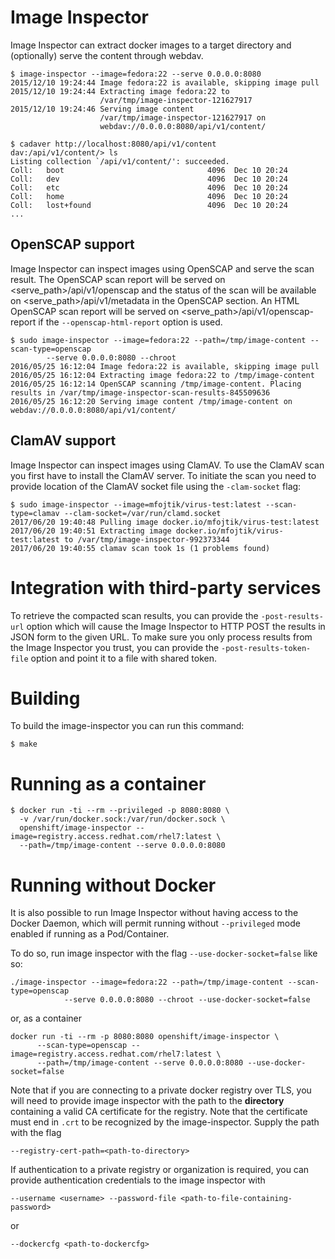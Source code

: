 # Image Inspector

Image Inspector can extract docker images to a target directory and
(optionally) serve the content through webdav.

    $ image-inspector --image=fedora:22 --serve 0.0.0.0:8080
    2015/12/10 19:24:44 Image fedora:22 is available, skipping image pull
    2015/12/10 19:24:44 Extracting image fedora:22 to
                        /var/tmp/image-inspector-121627917
    2015/12/10 19:24:46 Serving image content
                        /var/tmp/image-inspector-121627917 on
                        webdav://0.0.0.0:8080/api/v1/content/

    $ cadaver http://localhost:8080/api/v1/content
    dav:/api/v1/content/> ls
    Listing collection `/api/v1/content/': succeeded.
    Coll:   boot                                4096  Dec 10 20:24
    Coll:   dev                                 4096  Dec 10 20:24
    Coll:   etc                                 4096  Dec 10 20:24
    Coll:   home                                4096  Dec 10 20:24
    Coll:   lost+found                          4096  Dec 10 20:24
    ...


## OpenSCAP support

Image Inspector can inspect images using OpenSCAP and serve the scan result.
The OpenSCAP scan report will be served on <serve_path>/api/v1/openscap and
the status of the scan will be available on <serve_path>/api/v1/metadata in
the OpenSCAP section.  An HTML OpenSCAP scan report will be served on
<serve_path>/api/v1/openscap-report if the `--openscap-html-report` option is used.

    $ sudo image-inspector --image=fedora:22 --path=/tmp/image-content --scan-type=openscap
			--serve 0.0.0.0:8080 --chroot
    2016/05/25 16:12:04 Image fedora:22 is available, skipping image pull
    2016/05/25 16:12:04 Extracting image fedora:22 to /tmp/image-content
    2016/05/25 16:12:14 OpenSCAP scanning /tmp/image-content. Placing results in /var/tmp/image-inspector-scan-results-845509636
    2016/05/25 16:12:20 Serving image content /tmp/image-content on webdav://0.0.0.0:8080/api/v1/content/

## ClamAV support

Image Inspector can inspect images using ClamAV. To use the ClamAV scan you first
have to install the ClamAV server. To initiate the scan you need to provide location
of the ClamAV socket file using the  `-clam-socket` flag:

    $ sudo image-inspector --image=mfojtik/virus-test:latest --scan-type=clamav --clam-socket=/var/run/clamd.socket
    2017/06/20 19:40:48 Pulling image docker.io/mfojtik/virus-test:latest
    2017/06/20 19:40:51 Extracting image docker.io/mfojtik/virus-test:latest to /var/tmp/image-inspector-992373344
    2017/06/20 19:40:55 clamav scan took 1s (1 problems found)

# Integration with third-party services

To retrieve the compacted scan results, you can provide the `-post-results-url` option
which will cause the Image Inspector to HTTP POST the results in JSON form to the given
URL. To make sure you only process results from the Image Inspector you trust, you can
provide the `-post-results-token-file` option and point it to a file with shared token.

# Building

To build the image-inspector you can run this command:

    $ make

# Running as a container

    $ docker run -ti --rm --privileged -p 8080:8080 \
      -v /var/run/docker.sock:/var/run/docker.sock \
      openshift/image-inspector --image=registry.access.redhat.com/rhel7:latest \
      --path=/tmp/image-content --serve 0.0.0.0:8080

# Running without Docker

It is also possible to run Image Inspector without having access to the 
Docker Daemon, which will permit running without `--privileged` mode 
enabled if running as a Pod/Container. 

To do so, run image inspector with the flag `--use-docker-socket=false` like so: 

    ./image-inspector --image=fedora:22 --path=/tmp/image-content --scan-type=openscap
    			--serve 0.0.0.0:8080 --chroot --use-docker-socket=false

or, as a container 

    docker run -ti --rm -p 8080:8080 openshift/image-inspector \
          --scan-type=openscap --image=registry.access.redhat.com/rhel7:latest \
          --path=/tmp/image-content --serve 0.0.0.0:8080 --use-docker-socket=false
     

Note that if you are connecting to a private docker registry over TLS, 
you will need to provide image inspector with the path to the **directory** 
containing a valid CA certificate for the registry. Note that the certificate must 
end in `.crt` to be recognized by the image-inspector. Supply the path with the flag 
    
    --registry-cert-path=<path-to-directory>

If authentication to a private registry or organization is required, you can 
provide authentication credentials to the image inspector with 

    --username <username> --password-file <path-to-file-containing-password>
    
or
```
--dockercfg <path-to-dockercfg>
```   
